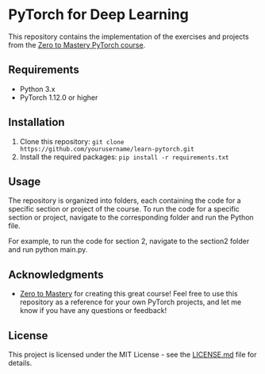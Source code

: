 # PyTorch for Deep Learning
This repository contains the implementation of the exercises and projects from the [Zero to Mastery PyTorch course](https://zerotomastery.io/courses/learn-pytorch/).

## Requirements
* Python 3.x
* PyTorch 1.12.0 or higher

## Installation
1. Clone this repository: `git clone https://github.com/yourusername/learn-pytorch.git`
2. Install the required packages: `pip install -r requirements.txt`

## Usage
The repository is organized into folders, each containing the code for a specific section or project of the course. To run the code for a specific section or project, navigate to the corresponding folder and run the Python file.

For example, to run the code for section 2, navigate to the section2 folder and run python main.py.

## Acknowledgments
* [Zero to Mastery](https://zerotomastery.io/) for creating this great course!
Feel free to use this repository as a reference for your own PyTorch projects, and let me know if you have any questions or feedback!

## License
This project is licensed under the MIT License - see the [LICENSE.md](https://license.md/) file for details.
